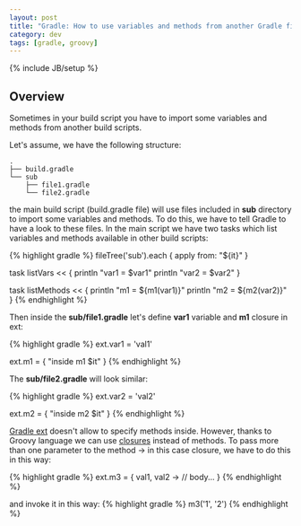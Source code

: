 ```yaml
---
layout: post
title: "Gradle: How to use variables and methods from another Gradle file"
category: dev
tags: [gradle, groovy]
---
```

{% include JB/setup %}

## Overview

Sometimes in your build script you have to import some variables and methods from another build scripts.

Let's assume, we have the following structure:

    .
    ├── build.gradle
    └── sub
        ├── file1.gradle
        └── file2.gradle


the main build script (build.gradle file) will use files included in **sub** directory to import some variables and methods. To do this, we have to tell Gradle to have a look to these files. In the main script we have two tasks which list variables and methods available in other build scripts:

{% highlight gradle %}
fileTree('sub').each { apply from: "${it}" }

task listVars << {
  println "var1 = $var1"
  println "var2 = $var2"
}

task listMethods << {
  println "m1 = ${m1(var1)}"
  println "m2 = ${m2(var2)}"
}
{% endhighlight %}

Then inside the **sub/file1.gradle** let's define **var1** variable and **m1** closure in ext:

{% highlight gradle %}
ext.var1 = 'val1'

ext.m1 = {
  "inside m1 $it"
}
{% endhighlight %}

The **sub/file2.gradle** will look similar:

{% highlight gradle %}
ext.var2 = 'val2'

ext.m2 = {
  "inside m2 $it"
}
{% endhighlight %}

[Gradle ext](http://www.gradle.org/docs/current/dsl/org.gradle.api.plugins.ExtraPropertiesExtension.html) doesn't allow to specify methods inside. However, thanks to Groovy language we can use [closures](http://groovy.codehaus.org/Closures) instead of methods. To pass more than one parameter to the method -> in this case closure, we have to do this in this way:

{% highlight gradle %}
ext.m3 = { val1, val2 ->
  // body...
}
{% endhighlight %}

and invoke it in this way:
{% highlight gradle %}
m3('1', '2')
{% endhighlight %}
